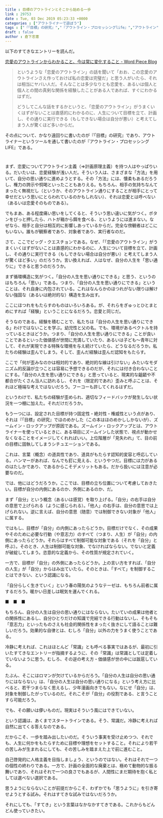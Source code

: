 ```yaml
---
title : 目標のアウトラインとそこから始める一歩
link : 29753
date : Tue, 03 Dec 2019 05:23:33 +0000
categories : ["アウトライナーで遊ぼう"]
tags : ["『「目標」の研究』","『アウトライン・プロセッシングlife』","アウトライン"]
draft : false
author : 倉下忠憲
---
```


以下のすてきなエントリーを読んだ。

<a href="http://wordpiece.hatenablog.com/entry/2019/12/01/215307">恋愛のアウトラインからわかること、今は常に変化すること - Word Piece Blog</a>

<blockquote>
というような「恋愛のアウトライン」の話を聞いて「おお、この恋愛のアウトラインさえ作っておけば私の恋愛は完璧だ」と思う人がいたら、それは相当にヤバい人だ。そんなことは多少なりとも恋愛を、あるいは個人と個人との間の真剣な関係を経験したことがある人であれば、すぐにわかるはずだ。

どうしてこんな話をするかというと、「恋愛のアウトライン」がうまくいくはずがないことは直感的にわかるのに、人生について目標を立て、計画し、その通りに実行できる（もしできない場合は自分が悪い）と考えてしまう人が驚くほど多いからだ。
</blockquote>

その点について、かなり遠回りに書いたのが『「目標」の研究』であり、アウトライナーというツールを通して書いたのが『アウトライン・プロセッシングLIFE』である。

<p style="text-align: center;"><a href="http://www.amazon.co.jp/exec/obidos/ASIN/B01MXXFY28/rashita1000-22/ref=nosim/" target="_blank" rel="noopener noreferrer" name="amazletlink"><img class="aligncenter" style="border: none;" src="https://images-fe.ssl-images-amazon.com/images/I/410t4sR1ziL._SL160_.jpg" alt="" /></a>

<p style="text-align: center;"><a href="http://www.amazon.co.jp/exec/obidos/ASIN/B07F3KN42K/rashita1000-22/ref=nosim/" target="_blank" rel="noopener noreferrer" name="amazletlink"><img class="aligncenter" style="border: none;" src="https://images-fe.ssl-images-amazon.com/images/I/41nO1V43OIL._SL160_.jpg" alt="" /></a>

まず、恋愛についてアウトライン主義（=>計画原理主義）を持つ人はやっぱりいる。だいたいは、恋愛経験が浅い人だ。そういう人は、さまざまな「方法」を用いて、自分の思い通りに進めようとする。その「方法」には、懐柔もあるだろうし、権力の誇示や恫喝といったこともありえる。もちろん、相手の気持ちなんてまったく無視だし（というか、そのアウトライン通りにすることが相手にとって幸せだという思いにとらわれているのかもしれない）、それは恋愛とは呼べない（あるいは恋愛そのものである）。

でもまあ、ある程度痛い思いをしてくると、そういう思い違いに気がつく。ボタンをぴっと押したら、ハトが箱から餌を食べる、というようには進まない。なぜなら、相手と自分は相互的に影響しあっているからだ。完全な傍観者はどこにもいない。誰もが観察者であり、対象者であり、実行者なのだ。

さて、ここでビッグ・クエスチョンである。なぜ、「「恋愛のアウトライン」がうまくいくはずがないことは直感的にわかるのに、人生について目標を立て、計画し、その通りに実行できる（もしできない場合は自分が悪い）と考えてしまう人が驚くほど多い」のだろうか。言い換えれば、人はなぜ、自分の人生を「思い通りに」できると思うのだろうか。

まず循環構造に気がつく。「自分の人生を思い通りにできる」と思う、というのはもちろん「思い」である。つまり、「自分の人生を思い通りにできる」ということは、それ自身に内包されている。これはなんらかのほつれがない限りは解けない強固な（あるいは絶対的な）構造を生み出す。

ここにほつれをもたらすのものはいろいろある。が、それらをぎゅっとひとまとめにすれば「経験」ということになるだろう。恋愛と同じだ。

そうなのである。経験を積むことで、私たちは「自分の人生を思い通りにできる」わけではないことを学ぶ。幼児性と父の名。でも、環境があるベクトルを持っているときはどうか。つまり、「自分の人生を思い通りにできる」ことが良いことであるといった価値感が世間に充満していたり、あるいは子ども〜青年に対して、それが実現できる特殊な環境を与え続けていたら、どうなるだろうか。私たちの経験は歪んでしまう。そして、歪んだ経験は歪んだ認知をもたらす。

ここで「何が歪みなのかは相対的であり、絶対的な線は引けない」みたいなモダニズム的反論が立つことは容易に予想できるのだが、それには付き合わないことにする。「自分の人生を思い通りにできる」と思っていると、現実的な齟齬や不都合がたくさん当人に訪れるし、それを（限定的であれ）歪みと呼ぶことは、それほど極端な考えではないだろう。フーコーも許してくれるはずだ。

というわけで、私たちの経験が歪められ、適切なフィードバックが発生しない状況を一つ棚に加えた。それだけだろうか。

もう一つには、設定された目標が持つ固定性・絶対性・権威性という点があり、それは『「目標」の研究』でほのめかした（この本はほのめかししかないが）、ズームイン・ロックアップが原因である。ズームイン・ロックアップとは、アウトライナーを使っているときに、ある項目にズームインした状態で、視点が動かせなくなることをイメージしてくれればいい。上位階層が「見失われ」て、目の前の目標に固執してしまうシチュエーションである。

これは、言葉（概念）の道具性であり、道具がもたらす認知的変容と呼応している。ハンマーがあれば、なんでも釘に見える、というやつだ。目標には力があるのはたしかであり、であるからこそデメリットもある。だから扱いには注意が必要なのだ。

では、他にはどうだろうか。ここでは、目標の立ち位置について考慮しておきたい。目標が自分の内側にあるのか、外側にあるのか、だ。

まず「自分」という概念（あるいは感覚）を取り上げる。「自分」の右手は自分の意思で上げられる（ように感じられる）。「他人」の右手は、自分の意思では上げられない。逆に言えば、自分の意思（随意）では制御できない対象が「他人」に属する。

ではもし、目標が「自分」の内側にあったらどうか。目標だけでなく、その成果やそのために必要な行動（や意志力）のすべて（つまり、人生）が「自分」の内側にあったらどうか。それらはすべて制御可能な対象である（それを「自分」と呼ぶ）。そのとき、人生は制御可能な対象、でなければならない。でないと定義が破綻してしまう。恣意的な定義から、その性質が規定されていく。

一方で、目標が「自分」の外側にあったらどうか。上の言い方をすれば、「自分の人生」が「自分」からはみ出ていたら。そのときは、「すべて」を制御することはできない、という認識になる。

「自分らしく生きていく」という春の陽気のようなテーゼは、もちろん前者に属するだろう。暖かい日差しは眠気を運んでくれる。

■　■　■

もちろん、自分の人生は自分の思い通りにはならない。たいていの成果は他者との関係性にあるし、自分ひとりだけの知識で完結できる行動はないし、そもそも「意志力」といったものさえも社会的関係性をまったく抜きにして語ることは難しいだろう。効果的な自律とは、むしろ「自分」以外の力をうまく使うことである。

冷静に考えれば、これはほとんど「常識」とも呼べる事実ではあるが、最初に引いたすてきなエントリーが指摘するように、その「常識」は常識としては定着していないように思う。むしろ、その逆の考え方・価値感が世の中には跋扈している。

たぶん、そこにはロマンが欠けているからだろう。「自分の人生は自分の思い通りにはならない」は、「自分の人生は自分の思い通りになる」という考え方に比べると、若干つまらなく思えるし、少年漫画向きでもない。なにせ「自分」は、対象を制御したがっているのだ。それこそが「自分」の役割である、と言うことすら可能だろう。

でも、その願いは儚いものだ。現実はそういう風にはできていない。

という認識は、あくまでスタートラインである。そう、常識だ。冷静に考えれば自然に出てくる答えなのである。

だからこそ、一歩を踏み出したいのだ。そういう事実を受け止めつつ、それでも、人生に何かをもたらすために目標や理想をセットすること。それにより若干の苦しみが生まれるにしても、その苦しみを踏まえた上で前に進むこと。

自己啓発的に人格主義を目指しましょう、というのではない。それはそれで一つの個性の終わりである。一方で、計画の全面的な廃棄とは、極めて動物的な振る舞いであり、それはそれで一つの良さでもあるが、人間性にまだ期待を抱く私としては選べない選択である。

思うようにならないことが前提だからこそ、わずかでも「思うように」を引き寄せようとする試み。それはすてきな試みではないだろうか。

それにしても、「すてき」という言葉はなかなかすてきである。これからもどんどん使っていきたい。